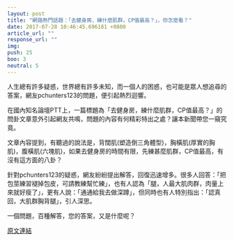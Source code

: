 ```yaml
---
layout: post
title: "網路熱門話題：「去健身房，練什麼肌群，CP值最高？」，你怎麼看？"
date: 2017-07-28 10:46:45.696181 +0800
article_url: ""
response_url: ""
img: 
push: 25
boo: 3
neutral: 5
---
```


人生總有許多疑惑，世界總有許多未知，而一個人的困惑，也可能是眾人想追尋的答案，網友pchunters123的問題，便引起熱烈迴響。

在國內知名論壇PTT上，一篇標題為「去健身房，練什麼肌群，CP值最高？」的問卦文章意外引起網友共鳴，問題的內容有何精彩特出之處？讓本新聞帶您一窺究竟。

文章內容提到，有聽過的說法是，背闊肌(塑造倒三角體型)，胸橫肌(厚實的胸肌)，腹橫肌(六塊肌)，如果去健身房的時間有限，先練甚麼肌群，CP值最高，有沒有這方面的八卦？

針對pchunters123的疑惑，網友紛紛提出解答，回復迅速增多。很多人回答：「把包莖練習褪掉包皮，可請教練幫忙練」，也有人認為「腿，人最大肌肉群，肉量上來就好瘦了」，更有人說：「通通給我去做深蹲」，但同時也有人特別指出：「認真回，大肌群胸背腿」，引人深思。

一個問題，百種解答，您的答案，又是什麼呢？

<a href = "https://www.ptt.cc/bbs/Gossiping/M.1501168322.A.0AC.html">原文連結</a>

